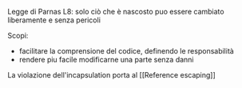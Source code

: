 Legge di Parnas L8: solo ciò che è nascosto puo essere cambiato liberamente e senza pericoli 

Scopi:
- facilitare la comprensione del codice, definendo le responsabilità
- rendere piu facile modificarne una parte senza danni

La violazione dell'incapsulation porta al [[Reference escaping]]